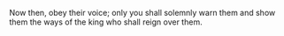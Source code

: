 Now then, obey their voice; only you shall solemnly warn them and show them the ways of the king who shall reign over them.
